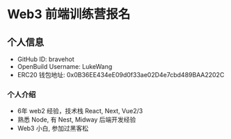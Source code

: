 # Web3 前端训练营报名

## 个人信息

* GitHub ID: bravehot
* OpenBuild Username: LukeWang
* ERC20 钱包地址: 0x0B36EE434eE09d0f33ae02D4e7cbd489BAA2202C

### 个人介绍

* 6年 web2 经验，技术栈 React, Next, Vue2/3
* 熟悉 Node, 有 Nest, Midway 后端开发经验
* Web3 小白, 参加过黑客松
